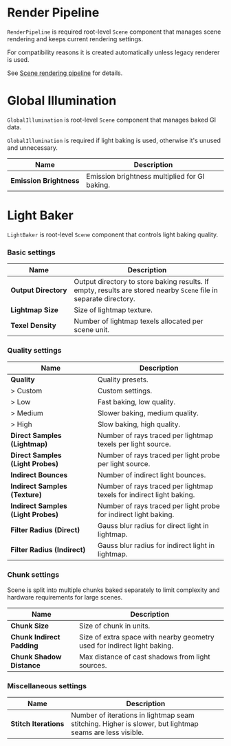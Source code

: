 # Render Pipeline

`RenderPipeline` is required root-level `Scene` component that manages scene rendering and keeps current rendering settings.

For compatibility reasons it is created automatically unless legacy renderer is used.

See [Scene rendering pipeline](Scene-Rendering-Pipeline) for details.

# Global Illumination

`GlobalIllumination` is root-level `Scene` component that manages baked GI data.

`GlobalIllumination` is required if light baking is used, otherwise it's unused and unnecessary.

|Name|Description|
|-|-|
|**Emission&nbsp;Brightness**|Emission brightness multiplied for GI baking.|

# Light Baker

`LightBaker` is root-level `Scene` component that controls light baking quality.

### Basic settings

|Name|Description|
|-|-|
|**Output&nbsp;Directory**|Output directory to store baking results. If empty, results are stored nearby `Scene` file in separate directory.|
|**Lightmap Size**|Size of lightmap texture.|
|**Texel Density**|Number of lightmap texels allocated per scene unit.|

### Quality settings

|Name|Description|
|-|-|
|**Quality**|Quality presets.|
|> Custom|Custom settings.|
|> Low|Fast baking, low quality.|
|> Medium|Slower baking, medium quality.|
|> High|Slow baking, high quality.|
|**Direct Samples (Lightmap)**|Number of rays traced per lightmap texels per light source.|
|**Direct Samples (Light&nbsp;Probes)**|Number of rays traced per light probe per light source.|
|**Indirect Bounces**|Number of indirect light bounces.|
|**Indirect Samples (Texture)**|Number of rays traced per lightmap texels for indirect light baking.|
|**Indirect&nbsp;Samples (Light&nbsp;Probes)**|Number of rays traced per light probe for indirect light baking.|
|**Filter Radius (Direct)**|Gauss blur radius for direct light in lightmap.|
|**Filter Radius (Indirect)**|Gauss blur radius for indirect light in lightmap.|

### Chunk settings

Scene is split into multiple chunks baked separately to limit complexity and hardware requirements for large scenes.

|Name|Description|
|-|-|
|**Chunk&nbsp;Size**|Size of chunk in units.|
|**Chunk Indirect Padding**|Size of extra space with nearby geometry used for indirect light baking.|
|**Chunk Shadow Distance**|Max distance of cast shadows from light sources.|

### Miscellaneous settings

|Name|Description|
|-|-|
|**Stitch&nbsp;Iterations**|Number of iterations in lightmap seam stitching. Higher is slower, but lightmap seams are less visible.|
